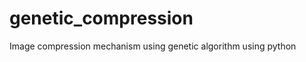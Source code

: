 genetic_compression
===================

Image compression mechanism using genetic algorithm using python